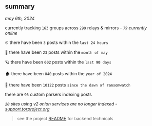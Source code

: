 
## summary
_may 6th, 2024_

currently tracking `163` groups across `299` relays & mirrors - _`79` currently online_

⏲ there have been `3` posts within the `last 24 hours`

🦈 there have been `23` posts within the `month of may`

🪐 there have been `602` posts within the `last 90 days`

🏚 there have been `840` posts within the `year of 2024`

🦕 there have been `10122` posts `since the dawn of ransomwatch`

there are `96` custom parsers indexing posts

_`20` sites using v2 onion services are no longer indexed - [support.torproject.org](https://support.torproject.org/onionservices/v2-deprecation/)_

> see the project [README](https://github.com/joshhighet/ransomwatch#ransomwatch--) for backend technicals
